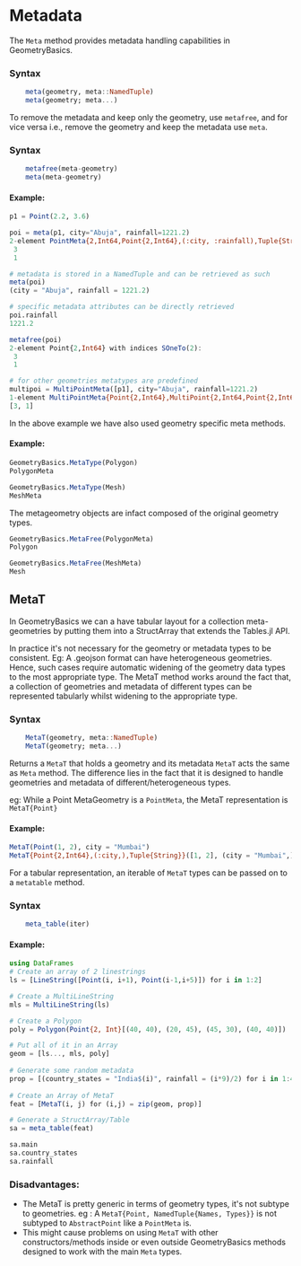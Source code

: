 # Metadata
The `Meta` method provides metadata handling capabilities in GeometryBasics.

### Syntax
```julia
    meta(geometry, meta::NamedTuple)
    meta(geometry; meta...)
```    
To remove the metadata and keep only the geometry, use `metafree`, and for vice versa i.e., remove the geometry and keep the metadata use `meta`.
### Syntax
```julia
    metafree(meta-geometry)
    meta(meta-geometry)
```    

#### Example:
```julia
p1 = Point(2.2, 3.6)

poi = meta(p1, city="Abuja", rainfall=1221.2)
2-element PointMeta{2,Int64,Point{2,Int64},(:city, :rainfall),Tuple{String,Float64}} with indices SOneTo(2):
 3
 1

# metadata is stored in a NamedTuple and can be retrieved as such
meta(poi)
(city = "Abuja", rainfall = 1221.2)

# specific metadata attributes can be directly retrieved
poi.rainfall
1221.2

metafree(poi)
2-element Point{2,Int64} with indices SOneTo(2):
 3
 1

# for other geometries metatypes are predefined
multipoi = MultiPointMeta([p1], city="Abuja", rainfall=1221.2)
1-element MultiPointMeta{Point{2,Int64},MultiPoint{2,Int64,Point{2,Int64},Array{Point{2,Int64},1}},(:city, :rainfall),Tuple{String,Float64}}:
[3, 1]
```
In the above example we have also used geometry specific meta methods.

#### Example:
```julia
GeometryBasics.MetaType(Polygon)
PolygonMeta

GeometryBasics.MetaType(Mesh)
MeshMeta
```
The metageometry objects are infact composed of the original geometry types.
```julia
GeometryBasics.MetaFree(PolygonMeta)
Polygon

GeometryBasics.MetaFree(MeshMeta)
Mesh

```
## MetaT
In GeometryBasics we can a have tabular layout for a collection meta-geometries by putting them into a StructArray that extends the Tables.jl API.

In practice it's not necessary for the geometry or metadata types to be consistent. Eg: A .geojson format can have heterogeneous geometries.
Hence, such cases require automatic widening of the geometry data types to the most appropriate type. The MetaT method works around the fact that, a collection of geometries and metadata of different types can be represented tabularly whilst widening to the appropriate type. 
### Syntax
```julia
    MetaT(geometry, meta::NamedTuple)
    MetaT(geometry; meta...)
```    
Returns a `MetaT` that holds a geometry and its metadata `MetaT` acts the same as `Meta` method.
The difference lies in the fact that it is designed to handle geometries and metadata of different/heterogeneous types.

eg: While a Point MetaGeometry is a `PointMeta`, the MetaT representation is `MetaT{Point}`

#### Example:
```julia
MetaT(Point(1, 2), city = "Mumbai")
MetaT{Point{2,Int64},(:city,),Tuple{String}}([1, 2], (city = "Mumbai",))
```

For a tabular representation, an iterable of `MetaT` types can be passed on to a `metatable` method.

### Syntax
```julia
    meta_table(iter)
```    
#### Example:
```julia
using DataFrames
# Create an array of 2 linestrings 
ls = [LineString([Point(i, i+1), Point(i-1,i+5)]) for i in 1:2]

# Create a MultiLineString 
mls = MultiLineString(ls)

# Create a Polygon
poly = Polygon(Point{2, Int}[(40, 40), (20, 45), (45, 30), (40, 40)])

# Put all of it in an Array
geom = [ls..., mls, poly]
    
# Generate some random metadata
prop = [(country_states = "India$(i)", rainfall = (i*9)/2) for i in 1:4]
    
# Create an Array of MetaT
feat = [MetaT(i, j) for (i,j) = zip(geom, prop)]

# Generate a StructArray/Table
sa = meta_table(feat)

sa.main
sa.country_states
sa.rainfall
```

### Disadvantages:
 * The MetaT is pretty generic in terms of geometry types, it's not subtype to geometries. 
 eg : A `MetaT{Point, NamedTuple{Names, Types}}` is not subtyped to `AbstractPoint` like a `PointMeta` is.
 * This might cause problems on using `MetaT` with other constructors/methods inside or even outside GeometryBasics methods designed to work with the main `Meta` types.

